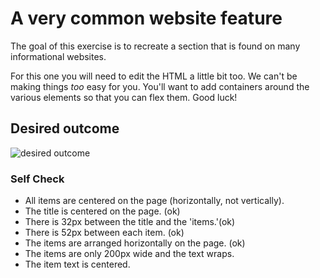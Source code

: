 # A very common website feature

The goal of this exercise is to recreate a section that is found on many informational websites.

For this one you will need to edit the HTML a little bit too. We can't be making things _too_ easy for you. You'll want to add containers around the various elements so that you can flex them. Good luck!

## Desired outcome

![desired outcome](./desired-outcome.png)

### Self Check

- All items are centered on the page (horizontally, not vertically).
- The title is centered on the page. (ok)
- There is 32px between the title and the 'items.'(ok)
- There is 52px between each item. (ok)
- The items are arranged horizontally on the page. (ok)
- The items are only 200px wide and the text wraps.
- The item text is centered.
